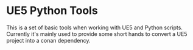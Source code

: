 # UE5 Python Tools

This is a set of basic tools when working with UE5 and Python scripts. Currently it's mainly used to provide some short hands to convert a UE5 project into a conan dependency.
